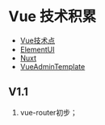 # Vue 技术积累

* [Vue技术点](/vue技术点.md)
* [ElementUI](/elementui.md)
* [Nuxt](/nuxt.md)
* [VueAdminTemplate](/vueadmintemplate.md)

## V1.1

1. vue-router初步；